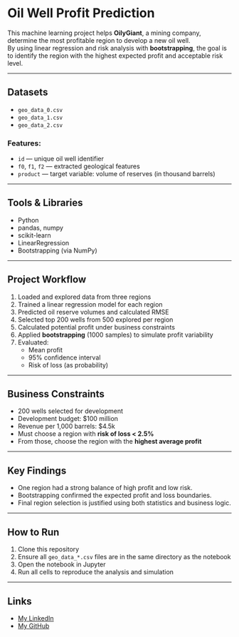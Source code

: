 # Oil Well Profit Prediction

This machine learning project helps **OilyGiant**, a mining company, determine the most profitable region to develop a new oil well.  
By using linear regression and risk analysis with **bootstrapping**, the goal is to identify the region with the highest expected profit and acceptable risk level.

---

## Datasets

- `geo_data_0.csv`
- `geo_data_1.csv`
- `geo_data_2.csv`

### Features:
- `id` — unique oil well identifier
- `f0`, `f1`, `f2` — extracted geological features
- `product` — target variable: volume of reserves (in thousand barrels)

---

## Tools & Libraries

- Python
- pandas, numpy
- scikit-learn
- LinearRegression
- Bootstrapping (via NumPy)

---

## Project Workflow

1. Loaded and explored data from three regions
2. Trained a linear regression model for each region
3. Predicted oil reserve volumes and calculated RMSE
4. Selected top 200 wells from 500 explored per region
5. Calculated potential profit under business constraints
6. Applied **bootstrapping** (1000 samples) to simulate profit variability
7. Evaluated:
   - Mean profit
   - 95% confidence interval
   - Risk of loss (as probability)

---

## Business Constraints

- 200 wells selected for development
- Development budget: $100 million
- Revenue per 1,000 barrels: $4.5k
- Must choose a region with **risk of loss < 2.5%**
- From those, choose the region with the **highest average profit**

---

## Key Findings

- One region had a strong balance of high profit and low risk.
- Bootstrapping confirmed the expected profit and loss boundaries.
- Final region selection is justified using both statistics and business logic.

---

## How to Run

1. Clone this repository
2. Ensure all `geo_data_*.csv` files are in the same directory as the notebook
3. Open the notebook in Jupyter
4. Run all cells to reproduce the analysis and simulation

---

## Links

- [My LinkedIn](https://www.linkedin.com/in/ozturkkenes)
- [My GitHub](https://github.com/Harewavy)
